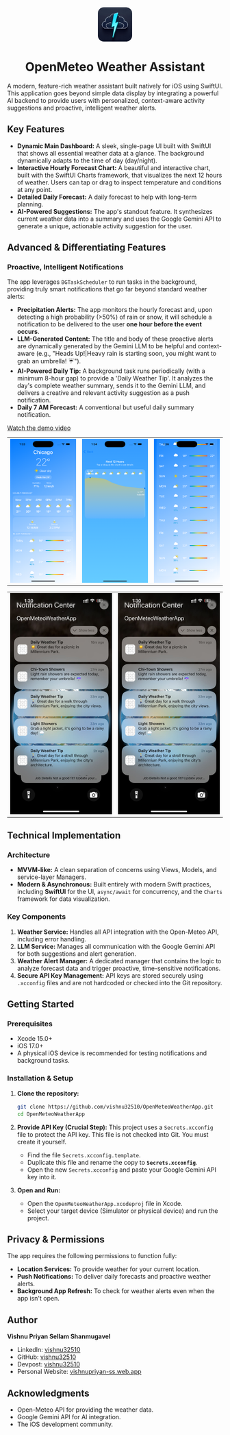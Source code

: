 <br/>
<p align="center">
  <a href="https://github.com/vishnu32510/swift-weather-app">
    <img src="OpenMeteoWeatherApp/Assets.xcassets/AppIcon.appiconset/ICOND.png" alt="Logo" width="80" height="80" style="border-radius: 14px;">
  </a>
  <h1 align="center">OpenMeteo Weather Assistant</h1>
</p>

A modern, feature-rich weather assistant built natively for iOS using SwiftUI. This application goes beyond simple data display by integrating a powerful AI backend to provide users with personalized, context-aware activity suggestions and proactive, intelligent weather alerts.

## Key Features

- **Dynamic Main Dashboard:** A sleek, single-page UI built with SwiftUI that shows all essential weather data at a glance. The background dynamically adapts to the time of day (day/night).
- **Interactive Hourly Forecast Chart:** A beautiful and interactive chart, built with the SwiftUI Charts framework, that visualizes the next 12 hours of weather. Users can tap or drag to inspect temperature and conditions at any point.
- **Detailed Daily Forecast:** A daily forecast to help with long-term planning.
- **AI-Powered Suggestions:** The app's standout feature. It synthesizes current weather data into a summary and uses the Google Gemini API to generate a unique, actionable activity suggestion for the user.

## Advanced & Differentiating Features

### Proactive, Intelligent Notifications
The app leverages `BGTaskScheduler` to run tasks in the background, providing truly smart notifications that go far beyond standard weather alerts:
- **Precipitation Alerts:** The app monitors the hourly forecast and, upon detecting a high probability (>50%) of rain or snow, it will schedule a notification to be delivered to the user **one hour before the event occurs**.
- **LLM-Generated Content:** The title and body of these proactive alerts are dynamically generated by the Gemini LLM to be helpful and context-aware (e.g., "Heads Up!|Heavy rain is starting soon, you might want to grab an umbrella! ☔️").
- **AI-Powered Daily Tip:** A background task runs periodically (with a minimum 8-hour gap) to provide a 'Daily Weather Tip'. It analyzes the day's complete weather summary, sends it to the Gemini LLM, and delivers a creative and relevant activity suggestion as a push notification.
- **Daily 7 AM Forecast:** A conventional but useful daily summary notification.

[Watch the demo video](https://youtu.be/92IoX19Djtc)

<table>
  <tr>
    <td><img src="Screenshots/1.png" width="200"/></td>
    <td><img src="Screenshots/2.png" width="200"/></td>
    <td><img src="Screenshots/3.png" width="200"/></td>
  </tr>
</table>

<table>
  <tr>
    <td><img src="Screenshots/4.png" width="300"/></td>
    <td><img src="Screenshots/5.png" width="300"/></td>
  </tr>
</table>

## Technical Implementation

### Architecture
- **MVVM-like:** A clean separation of concerns using Views, Models, and service-layer Managers.
- **Modern & Asynchronous:** Built entirely with modern Swift practices, including **SwiftUI** for the UI, `async/await` for concurrency, and the `Charts` framework for data visualization.

### Key Components
1.  **Weather Service:** Handles all API integration with the Open-Meteo API, including error handling.
2.  **LLM Service:** Manages all communication with the Google Gemini API for both suggestions and alert generation.
3.  **Weather Alert Manager:** A dedicated manager that contains the logic to analyze forecast data and trigger proactive, time-sensitive notifications.
4.  **Secure API Key Management:** API keys are stored securely using `.xcconfig` files and are not hardcoded or checked into the Git repository.

## Getting Started

### Prerequisites
- Xcode 15.0+
- iOS 17.0+
- A physical iOS device is recommended for testing notifications and background tasks.

### Installation & Setup

1.  **Clone the repository:**
    ```bash
    git clone https://github.com/vishnu32510/OpenMeteoWeatherApp.git
    cd OpenMeteoWeatherApp
    ```

2.  **Provide API Key (Crucial Step):**
    This project uses a `Secrets.xcconfig` file to protect the API key. This file is not checked into Git. You must create it yourself.
    -   Find the file `Secrets.xcconfig.template`.
    -   Duplicate this file and rename the copy to **`Secrets.xcconfig`**.
    -   Open the new `Secrets.xcconfig` and paste your Google Gemini API key into it.

3.  **Open and Run:**
    -   Open the `OpenMeteoWeatherApp.xcodeproj` file in Xcode.
    -   Select your target device (Simulator or physical device) and run the project.

## Privacy & Permissions

The app requires the following permissions to function fully:
- **Location Services:** To provide weather for your current location.
- **Push Notifications:** To deliver daily forecasts and proactive weather alerts.
- **Background App Refresh:** To check for weather alerts even when the app isn't open.

## Author

**Vishnu Priyan Sellam Shanmugavel**

- LinkedIn: [vishnu32510](https://www.linkedin.com/in/vishnu32510/)
- GitHub: [vishnu32510](https://github.com/vishnu32510)
- Devpost: [vishnu32510](https://devpost.com/vishnu32510)
- Personal Website: [vishnupriyan-ss.web.app](https://vishnupriyan-ss.web.app/)

## Acknowledgments
- Open-Meteo API for providing the weather data.
- Google Gemini API for AI integration.
- The iOS development community.